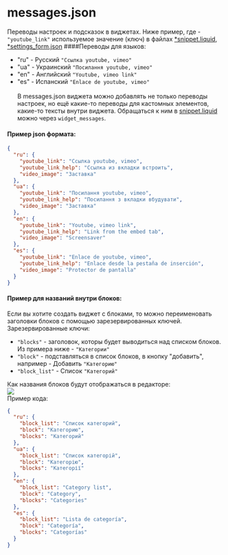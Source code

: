 # messages.json

Переводы настроек и подсказок в виджетах.
Ниже пример, где - 
`"youtube_link"`
используемое значение (ключ) в файлах <a href="/4%20поколение/Виджеты/snippet.liquid/#translate_example">*snippet.liquid</a>, <a href="/4%20поколение/Виджеты/settings_form/#translate_example">*settings_form.json</a>
####Переводы для языков: 
* "ru" - Русский `"Ссылка youtube, vimeo"`
* "ua" - Украинский `"Посилання youtube, vimeo"`
* "en" - Английский `"Youtube, vimeo link"`
* "es" - Испанский `"Enlace de youtube, vimeo"`
<br><br>
В messages.json виджета можно добавлять не только переводы настроек, но ещё какие-то переводы для кастомных элементов, какие-то тексты внутри виджета. Обращаться к ним в <a href="/4%20поколение/Виджеты/snippet.liquid/">snippet.liquid</a> можно через `widget_messages`.

#### Пример json формата:
```json
{
  "ru": {
  	"youtube_link": "Ссылка youtube, vimeo",
    "youtube_link_help": "Ссылка из вкладки встроить",
    "video_image": "Заставка"
  },
  "ua": {
  	"youtube_link": "Посилання youtube, vimeo",
    "youtube_link_help": "Посилання з вкладки вбудувати",
    "video_image": "Заставка"
  },
  "en": {
    "youtube_link": "Youtube, vimeo link",
    "youtube_link_help": "Link from the embed tab",
    "video_image": "Screensaver"
  },
  "es": {
    "youtube_link": "Enlace de youtube, vimeo",
    "youtube_link_help": "Enlace desde la pestaña de inserción",
    "video_image": "Protector de pantalla"
  }
}
```

#### Пример для названий внутри блоков:
Если вы хотите создать виджет с блоками, то можно переименовать заголовки блоков с помощью зарезервированных ключей.
<br>
Зарезервированные ключи:

- `"blocks"` - заголовок, которы будет выводиться над списком блоков. Из примера ниже - `"Категории"`
- `"block"` - подставляться в список блоков, в кнопку "добавить", например - Добавить `"Категорию"`
- `"block_list"` - Список `"Категорий"`


Как названия блоков будут отображаться в редакторе: <br>
![](/img/categor_e.jpg)
<br>
Пример кода:
```json
{
  "ru": {
    "block_list": "Список категорий",
    "block": "Категорию",
    "blocks": "Категорий"
  },
  "ua": {
    "block_list": "Список категорій",
    "block": "Категорію",
    "blocks": "Категорії"
  },
  "en": {
    "block_list": "Category list",
    "block": "Category",
    "blocks": "Categories"
  },
  "es": {
    "block_list": "Lista de categoría",
    "block": "Categoría",
    "blocks": "Categorías"
  }
}

```

